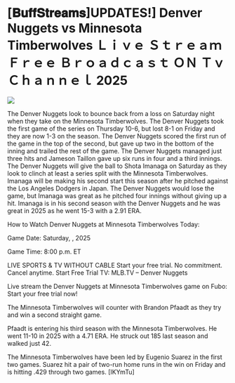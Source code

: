 # [𝐁𝐮𝐟𝐟𝐒𝐭𝐫𝐞𝐚𝐦𝐬]UPDATES!] Denver Nuggets vs Minnesota Timberwolves Ｌｉｖｅ Ｓｔｒｅａｍ Ｆｒｅｅ Ｂｒｏａｄｃａｓｔ ＯＮ Ｔｖ Ｃｈａｎｎｅｌ  2025  
  
  
[![](https://i.imgur.com/qSNzIqt.png)](https://movie.rssnews.media/lEGgtELBE.php)  
  
The Denver Nuggets look to bounce back from a loss on Saturday night when they take on the Minnesota Timberwolves. The Denver Nuggets took the first game of the series on Thursday 10-6, but lost 8-1 on Friday and they are now 1-3 on the season. The Denver Nuggets scored the first run of the game in the top of the second, but gave up two in the bottom of the inning and trailed the rest of the game. The Denver Nuggets managed just three hits and Jameson Taillon gave up six runs in four and a third innings. The Denver Nuggets will give the ball to Shota Imanaga on Saturday as they look to clinch at least a series split with the Minnesota Timberwolves. Imanaga will be making his second start this season after he pitched against the Los Angeles Dodgers in Japan. The Denver Nuggets would lose the game, but Imanaga was great as he pitched four innings without giving up a hit. Imanaga is in his second season with the Denver Nuggets and he was great in 2025 as he went 15-3 with a 2.91 ERA.

How to Watch Denver Nuggets at Minnesota Timberwolves Today:

Game Date: Saturday, , 2025

Game Time: 8:00 p.m. ET

LIVE SPORTS & TV WITHOUT CABLE
Start your free trial. No commitment. Cancel anytime.
Start Free Trial
TV: MLB.TV – Denver Nuggets

Live stream the Denver Nuggets at Minnesota Timberwolves game on Fubo: Start your free trial now!

The Minnesota Timberwolves will counter with Brandon Pfaadt as they try and win a second straight game.

Pfaadt is entering his third season with the Minnesota Timberwolves. He went 11-10 in 2025 with a 4.71 ERA. He struck out 185 last season and walked just 42.

The Minnesota Timberwolves have been led by Eugenio Suarez in the first two games. Suarez hit a pair of two-run home runs in the win on Friday and is hitting .429 through two games. [IKYmTu]